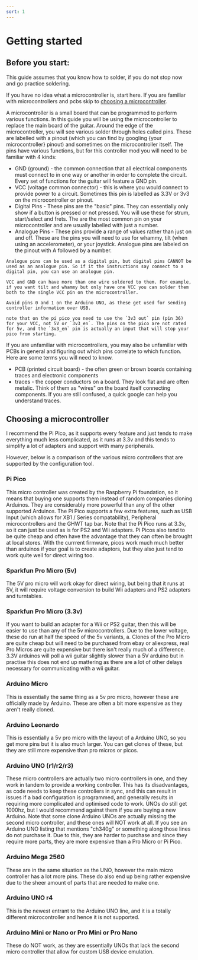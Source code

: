 ```yaml
---
sort: 1
---
```

# Getting started
## Before you start:
This guide assumes that you know how to solder, if you do not stop now and go practice soldering.

If you have no idea what a microcontroller is, start here. If you are familiar with microcontrollers and pcbs skip to [choosing a microcontroller](#choosing-a-microcontroller).

A microcontroller is a small board that can be programmed to perform various functions. In this guide you will be using the microcontroller to replace the main board of the guitar. Around the edge of the microcontroller, you will see various solder through holes called pins. These are labelled with a pinout (which you can find by googling {your microcontroller} pinout) and sometimes on the microcontroller itself. The pins have various functions, but for this controller mod you will need to be familiar with 4 kinds:
  * GND (ground) - the common connection that all electrical components must connect to in one way or another in order to complete the circuit. Every set of functions for the guitar will feature a GND pin.
  * VCC (voltage common connector) - this is where you would connect to provide power to a circuit. Sometimes this pin is labelled as 3.3V or 3v3 on the microcontroller or pinout.
  * Digital Pins - These pins are the "basic" pins. They can essentially only show if a button is pressed or not pressed. You will use these for strum, start/select and frets. The are the most common pin on your microcontroller and are usually labelled with just a number. 
  * Analogue Pins - These pins provide a range of values rather than just on and off. These are the pins you will need to use for whammy, tilt (when using an accelerometer), or your joystick. Analogue pins are labeled on the pinout with A followed by a number. 

 ```note
Analogue pins can be used as a digital pin, but digital pins CANNOT be used as an analogue pin. So if it the instructions say connect to a digital pin, you can use an analogue pin.
```
 ```note
VCC and GND can have more than one wire soldered to them. For example, if you want tilt and whammy but only have one VCC you can solder them both to the single VCC pin on the microcontroller.
```

```danger
Avoid pins 0 and 1 on the Arduino UNO, as these get used for sending controller information over USB. 
```

 ```danger
note that on the pi pico you need to use the `3v3 out` pin (pin 36)  for your VCC, not 5V or `3v3_en`. The pins on the pico are not rated for 5v, and the `3v3_en` pin is actually an input that will stop your pico from starting.
```

If you are unfamiliar with microcontrollers, you may also be unfamiliar with PCBs in general and figuring out which pins correlate to which function. Here are some terms you will need to know. 
  * PCB (printed circuit board) - the often green or brown boards containing traces and electronic components
  * traces - the copper conductors on a board. They look flat and are often metalic. Think of them as "wires" on the board itself connecting components. If you are still confused, a quick google can help you understand traces.

## Choosing a microcontroller
I recommend the Pi Pico, as it supports every feature and just tends to make everything much less complicated, as it runs at 3.3v and this tends to simplify a lot of adapters and support with many peripherals.

However, below is a comparison of the various micro controllers that are supported by the configuration tool.

### Pi Pico 
This micro controller was created by the Raspberry Pi foundation, so it means that buying one supports them instead of random companies cloning Arduinos. They are considerably more powerful than any of the other supported Arduinos. The Pi Pico supports a few extra features, such as USB Input (which allows for XB1 / Series compatability), Peripheral microcontrollers and the GHWT tap bar. Note that the Pi Pico runs at 3.3v, so it can just be used as is for PS2 and Wii adapters. Pi Picos also tend to be quite cheap and often have the advantage that they can often be brought at local stores. With the currrent firmware, picos work much much better than arduinos if your goal is to create adaptors, but they also just tend to work quite well for direct wiring too.

### Sparkfun Pro Micro (5v)
The 5V pro micro will work okay for direct wiring, but being that it runs at 5V, it will require voltage conversion to build Wii adapters and PS2 adapters and turntables.

### Sparkfun Pro Micro (3.3v)
If you want to build an adapter for a Wii or PS2 guitar, then this will be easier to use than any of the 5v microcontrollers. Due to the lower voltage, these do run at half the speed of the 5v variants, a. Clones of the Pro Micro are quite cheap but will need to be purchased from ebay or aliexpress, real Pro Micros are quite expensive but there isn't really much of a difference. 3.3V arduinos will poll a wii guitar slightly slower than a 5V arduino but in practise this does not end up mattering as there are a lot of other delays necessary for communicating with a wii guitar.

### Arduino Micro
This is essentially the same thing as a 5v pro micro, however these are officially made by Arduino. These are often a bit more expensive as they aren't really cloned.

### Arduino Leonardo
This is essentially a 5v pro micro with the layout of a Arduino UNO, so you get more pins but it is also much larger. You can get clones of these, but they are still more expensive than pro micros or picos.

### Arduino UNO (r1/r2/r3)
These micro controllers are actually two micro controllers in one, and they work in tandem to provide a working controller. This has its disadvantages, as code needs to keep these controllers in sync, and this can result in issues if a bad configuration is programmed, and generally results in requiring more complicated and optimised code to work. UNOs do still get 1000hz, but I would recommend against them if you are buying a new Arduino. Note that some clone Arduino UNOs are actually missing the second micro controller, and these ones will NOT work at all. If you see an Arduino UNO listing that mentions "ch340g" or something along those lines do not purchase it. Due to this, they are harder to purchase and since they require more parts, they are more expensive than a Pro Micro or Pi Pico.

### Arduino Mega 2560
These are in the same situation as the UNO, however the main micro controller has a lot more pins. These do also end up being rather expensive due to the sheer amount of parts that are needed to make one.

### Arduino UNO r4
This is the newest entrant to the Arduino UNO line, and it is a totally different microcontroller and hence it is not supported.

### Arduino Mini or Nano or Pro Mini or Pro Nano
These do NOT work, as they are essentially UNOs that lack the second micro controller that allow for custom USB device emulation.
